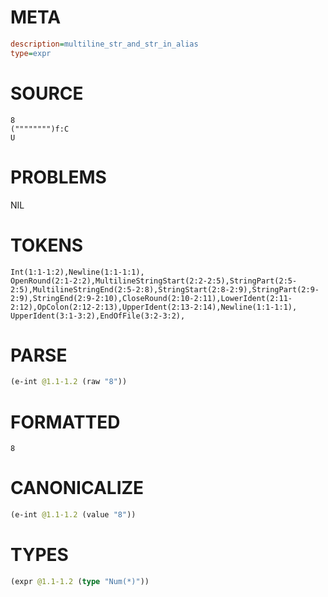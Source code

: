 # META
~~~ini
description=multiline_str_and_str_in_alias
type=expr
~~~
# SOURCE
~~~roc
8
("""""""")f:C
U
~~~
# PROBLEMS
NIL
# TOKENS
~~~zig
Int(1:1-1:2),Newline(1:1-1:1),
OpenRound(2:1-2:2),MultilineStringStart(2:2-2:5),StringPart(2:5-2:5),MultilineStringEnd(2:5-2:8),StringStart(2:8-2:9),StringPart(2:9-2:9),StringEnd(2:9-2:10),CloseRound(2:10-2:11),LowerIdent(2:11-2:12),OpColon(2:12-2:13),UpperIdent(2:13-2:14),Newline(1:1-1:1),
UpperIdent(3:1-3:2),EndOfFile(3:2-3:2),
~~~
# PARSE
~~~clojure
(e-int @1.1-1.2 (raw "8"))
~~~
# FORMATTED
~~~roc
8
~~~
# CANONICALIZE
~~~clojure
(e-int @1.1-1.2 (value "8"))
~~~
# TYPES
~~~clojure
(expr @1.1-1.2 (type "Num(*)"))
~~~
